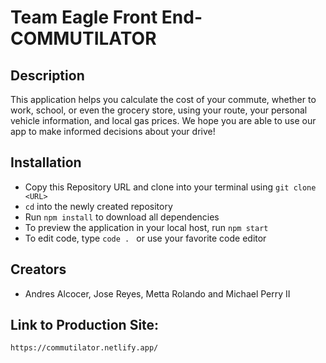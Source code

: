 # Team Eagle Front End-COMMUTILATOR

## Description

This application helps you calculate the cost of your commute, whether to work, school, or even the grocery store, using your route, your personal vehicle information, and local gas prices. We hope you are able to use our app to make informed decisions about your drive!

## Installation

- Copy this Repository URL and clone into your terminal using `git clone <URL>`
- `cd` into the newly created repository
- Run `npm install` to download all dependencies
- To preview the application in your local host, run `npm start`
- To edit code, type `code . ` or use your favorite code editor

## Creators

- Andres Alcocer, Jose Reyes, Metta Rolando and Michael Perry II

## Link to Production Site:

`https://commutilator.netlify.app/`

